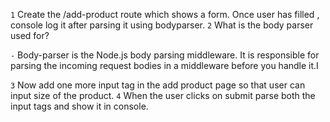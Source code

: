 `1` Create the /add-product route which shows a form. Once user has filled , console log it after parsing it using bodyparser.
`2` What is the body parser used for?

`-` Body-parser is the Node.js body parsing middleware. It is responsible for parsing the incoming request bodies in a middleware before you handle it.I
   
`3` Now add one more input tag in the add product page so that user can input size of the product.
`4` When the user clicks on submit parse both the input tags and show it in console.